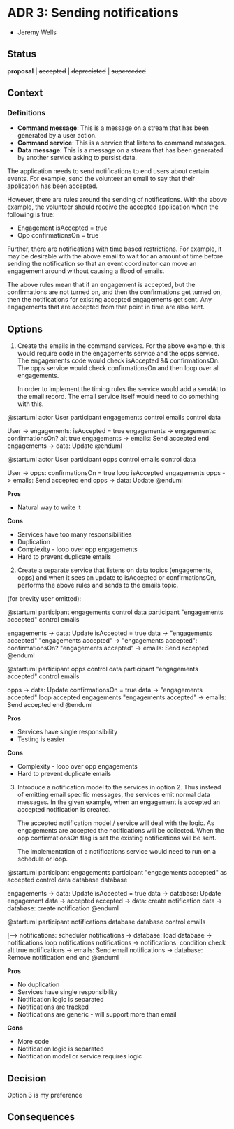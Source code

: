 # ADR 3: Sending notifications

* Jeremy Wells

## Status

**proposal** | ~~accepted~~ | ~~depreciated~~ | ~~superceded~~

## Context

### Definitions

* **Command message**: This is a message on a stream that has been generated by 
a user action.
* **Command service**: This is a service that listens to command messages.
* **Data message**: This is a message on a stream that has been generated by 
another service asking to persist data.

The application needs to send notifications to end users about certain events. 
For example, send the volunteer an email to say that their application has 
been accepted.

However, there are rules around the sending of notifications. With the above
 example, the volunteer should receive the accepted application when the 
 following is true:

* Engagement isAccepted = true
* Opp confirmationsOn = true

Further, there are notifications with time based restrictions. For example, it
 may be desirable with the above email to wait for an amount of time before 
 sending the notification so that an event coordinator can move an engagement 
 around without causing a flood of emails.

The above rules mean that if an engagement is accepted, but the confirmations 
are not turned on, and then the confirmations get turned on, then the 
notifications for existing accepted engagements get sent. Any engagements 
that are accepted from that point in time are also sent.

## Options

1. Create the emails in the command services. For the above example, this would require code in the engagements service and the opps service. The engagements 
code would check isAccepted && confirmationsOn. The opps service would 
check confirmationsOn and then loop over all engagements.

    In order to implement the timing rules the service would add a sendAt to the email record. The email service itself would need to do something with this.
    
@startuml
actor User
participant engagements
control emails
control data

User -> engagements: isAccepted = true
engagements -> engagements: confirmationsOn?
alt true
    engagements -> emails: Send accepted
end
engagements -> data: Update
@enduml

@startuml
actor User
participant opps
control emails
control data

User -> opps: confirmationsOn = true
loop isAccepted engagements
    opps -> emails: Send accepted
end
opps -> data: Update
@enduml
    
**Pros**
* Natural way to write it

**Cons**
* Services have too many responsibilities
* Duplication
* Complexity - loop over opp engagements
* Hard to prevent duplicate emails

2. Create a separate service that listens on data topics (engagements, opps) 
and when it sees an update to isAccepted or confirmationsOn, performs the above
 rules and sends to the emails topic.
 
(for brevity user omitted): 
 
@startuml
participant engagements
control data
participant "engagements accepted"
control emails

engagements -> data: Update isAccepted = true
data -> "engagements accepted"
"engagements accepted" -> "engagements accepted": confirmationsOn?
"engagements accepted" -> emails: Send accepted
@enduml

@startuml
participant opps
control data
participant "engagements accepted"
control emails

opps -> data: Update confirmationsOn = true
data -> "engagements accepted"
loop accepted engagements
    "engagements accepted" -> emails: Send accepted
end
@enduml

**Pros**
* Services have single responsibility
* Testing is easier

**Cons**
* Complexity - loop over opp engagements
* Hard to prevent duplicate emails

3. Introduce a notification model to the services in option 2. Thus instead of
emitting email specific messages, the services emit normal data messages. In 
the given example, when an engagement is accepted an accepted notification is 
created.

    The accepted notification model / service will deal with the logic. As 
    engagements are accepted the notifications will be collected. When the opp
    confirmationsOn flag is set the existing notifications will be sent.
    
    The implementation of a notifications service would need to run on a 
    schedule or loop.
    
@startuml
participant engagements
participant "engagements accepted" as accepted
control data
database database

engagements -> data: Update isAccepted = true
data -> database: Update engagement
data -> accepted
accepted -> data: create notification
data -> database: create notification
@enduml

@startuml
participant notifications
database database
control emails

[--> notifications: scheduler
notifications -> database: load
database -> notifications
loop notifications
    notifications -> notifications: condition check
    alt true
        notifications -> emails: Send email
        notifications -> database: Remove notification
    end
end
@enduml
    
**Pros**
* No duplication
* Services have single responsibility
* Notification logic is separated
* Notifications are tracked
* Notifications are generic - will support more than email

**Cons**
* More code
* Notification logic is separated
* Notification model or service requires logic

## Decision

Option 3 is my preference

## Consequences

